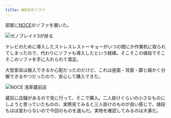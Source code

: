```yaml
---
title: NOCEのソファ
---
```

部屋に[NOCE](https://www.noce.co.jp/)のソファを置いた。

![](https://lh5.googleusercontent.com/gQTRuDTmA6fytX8KzKfAM_xpmcAfKHHfpZPucKNyRX95Y6rsVJpHemgGiCVYmdGXIuH4NAPTJw7wv6acsGrOIvTeEAGa2fYNCvZSuSZ34jYT0v87QhmcwgGuUTJ3fZc6KACXP5Pq_wxzWTNDWcfCFKw "ゼノブレイド3が捗る")

テレビのために導入したストレスレストーキョーがいつの間にか作業机に取られてしまったので、代わりにソファも導入したという経緯。そこそこの値段でそこそこのソファを手に入れられて満足。

大型家具は搬入できるか心配だったのだけど、これは座面・背面・脚と細かく分解できるやつだったので、安心して購入できた。

![](https://lh4.googleusercontent.com/p_gRx1zF8au1iixkAlqL7PGm29qA4g3FOtI0pb-LwjLI6kY7irt11y4vN3-YZHEWr_ELZ-uMn-3tC6n_p9ZjGbIfleviQnK81NtFOS3CJpeZl56Rfw2YMv4sz6uf1fnmRPML8Uz3gF0rRhJhkx9zBr4 "NOCE 浅草蔵前店")

蔵前に店舗があるので見に行って、そこで購入。二人掛けぐらいの小さなものにしようと思っていたものの、実際見てみると三人掛けのものが良い感じで、値段もほぼ変わらないので今回のものを選んだ。実物を確認してみるのは大事だ。
